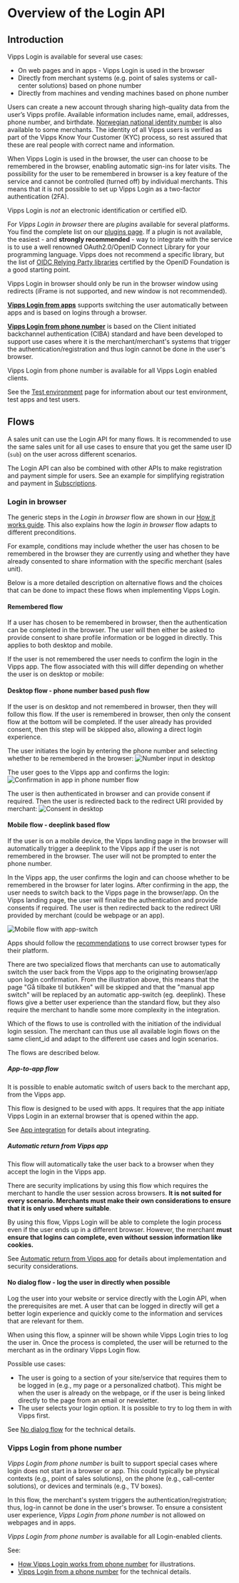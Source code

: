 <!-- START_METADATA
---
title: Overview of the Login API
sidebar_label: Overview
sidebar_position: 10
description: Vipps Login is available for several use cases.
pagination_next: null
pagination_prev: null
---
END_METADATA -->

# Overview of the Login API

## Introduction

Vipps Login is available for several use cases:

* On web pages and in apps - Vipps Login is used in the browser
* Directly from merchant systems (e.g. point of sales systems or call-center solutions) based on phone number
* Directly from machines and vending machines based on phone number

Users can create a new account through sharing high-quality data from the user’s Vipps profile. Available information includes name, email, addresses, phone number, and birthdate. [Norwegian national identity number](../vipps-login-api-faq.md#who-can-get-access-to-nin-and-how) is also available to some merchants.  The identity of all Vipps users is verified as part of the Vipps Know Your Customer (KYC) process, so rest assured that these are real people with correct name and information.

When Vipps Login is used in the browser, the user can choose to be remembered in the browser, enabling automatic sign-ins for later visits. The possibility for the user to be remembered in browser is a key feature of the service and cannot be controlled (turned off) by individual merchants. This means that it is not possible to set up Vipps Login as a two-factor authentication (2FA).

Vipps Login is _not_ an electronic identification or certified eID.

For _Vipps Login in browser_ there are _plugins_ available for several platforms. You find the complete list on our [plugins page](https://developer.vippsmobilepay.com/docs/vipps-plugins).
If a plugin is not available, the easiest - and **strongly recommended** - way to integrate with the service is to use a well renowned OAuth2.0/OpenID Connect Library for your programming language. Vipps does not recommend a specific library, but the list of [OIDC Relying Party libraries](https://openid.net/developers/certified/) certified by the OpenID Foundation is a good starting point.

Vipps Login in browser should only be run in the browser window using redirects (iFrame is not supported, and new window is not recommended).

[**Vipps Login from apps**](#app-to-app-flow) supports switching the user automatically between apps and is based on logins through a browser.

[**Vipps Login from phone number**](#vipps-login-from-phone-number) is based on the Client initiated backchannel authentication (CIBA) standard and have been developed to support use cases where it is the merchant/merchant's systems that trigger the authentication/registration and thus login cannot be done in the user's browser.

Vipps Login from phone number is available for all Vipps Login enabled clients.

See the [Test environment](https://developer.vippsmobilepay.com/docs/vipps-developers/test-environment#vipps-test-apps)
page for information about our test environment, test apps and test users.

## Flows

A sales unit can use the Login API for many flows.
It is recommended to use the same sales unit for all use cases to ensure that you get the same user ID (`sub`) on the user across different scenarios.

The Login API can also be combined with other APIs to make registration and payment simple for users.
See an example for simplifying registration and payment in [Subscriptions](https://developer.vippsmobilepay.com/docs/vipps-solutions/recurring-and-login).

### Login in browser

The generic steps in the _Login in browser_ flow are shown in our [How it works guide](../how-it-works/README.md). This also explains how the _login in browser_ flow adapts to different preconditions.

For example, conditions may include whether the user has chosen to be remembered in the browser they are currently using and whether they have already consented to share information with the specific merchant (sales unit).

Below is a more detailed description on alternative flows and the choices that can be done to impact these flows when implementing Vipps Login.

#### Remembered flow

If a user has chosen to be remembered in browser, then the authentication can be completed in the browser. The user will then either be asked to provide consent to share profile information or be logged in directly. This applies to both desktop and mobile.

If the user is not remembered the user needs to confirm the login in the Vipps app. The flow associated with this will differ depending on whether the user is on desktop or mobile:

#### Desktop flow - phone number based push flow

If the user is on desktop and not remembered in browser, then they will follow this flow. If the user is remembered in browser, then only the consent flow at the bottom will be completed. If the user already has provided consent, then this step will be skipped also, allowing a direct login experience.

The user initiates the login by entering the phone number and selecting whether to be remembered in the browser:
![Number input in desktop](../images/Number_input_flow_desktop1.png)

The user goes to the Vipps app and confirms the login:
![Confirmation in app in phone number flow](../images/Number_input_flow_app.png)

The user is then authenticated in browser and can provide consent if required. Then the user is redirected back to the redirect URI provided by merchant:
![Consent in desktop](../images/Number_input_flow_desktop2.png )

#### Mobile flow - deeplink based flow

If the user is on a mobile device, the Vipps landing page in the browser will automatically trigger a deeplink to the Vipps app if the user is not remembered in the browser. The user will not be prompted to enter the phone number.

In the Vipps app, the user confirms the login and can choose whether to be remembered in the browser for later logins. After confirming in the app, the user needs to switch back to the Vipps page in the browser/app. On the Vipps landing page, the user will finalize the authentication and provide consents if required. The user is then redirected back to the redirect URI provided by merchant (could be webpage or an app).

![Mobile flow with app-switch](../images/Mobile_flow_with_partial-app_switch.png)

Apps should follow the [recommendations](important-information.md#using-vipps-login-in-native-applications) to use correct browser types for their platform.

There are two specialized flows that merchants can use to automatically switch the user back from the Vipps app to the originating browser/app upon login confirmation. From the illustration above, this means that the page "Gå tilbake til butikken" will be skipped and that the "manual app switch" will be replaced by an automatic app-switch (eg. deeplink). These flows give a better user experience than the standard flow, but they also require the merchant to handle some more complexity in the integration.

Which of the flows to use is controlled with the initiation of the individual login session. The merchant can thus use all available login flows on the same client_id and adapt to the different use cases and login scenarios.

The flows are described below.

##### App-to-app flow

It is possible to enable automatic switch of users back to the merchant app,
from the Vipps app.

This flow is designed to be used with apps. It requires that the app initiate Vipps Login in an external browser that is opened within the app.

See [App integration](app-integration.md) for details about integrating.

##### Automatic return from Vipps app

This flow will automatically take the user back to a browser when they accept the login in the Vipps app.

There are security implications by using this flow which requires the merchant to handle the user session across browsers.
 **It is not suited for every scenario. Merchants must make their own considerations to ensure that it is only used where suitable**.

By using this flow, Vipps Login will be able to complete the login process even if the user ends up in a different browser. However, the merchant **must ensure that logins can complete, even without session information like cookies.**

See [Automatic return from Vipps app](flows/automatic-return.md) for details about implementation and security considerations.

#### No dialog flow - log the user in directly when possible

Log the user into your website or service directly with the Login API, when the prerequisites are met.
A user that can be logged in directly will get a better login experience and quickly come to the information and services that are relevant for them.

When using this flow, a spinner will be shown while Vipps Login tries to log the user in. Once the process is completed, the user will be returned to the merchant as in the ordinary Vipps Login flow.

Possible use cases:

* The user is going to a section of your site/service that requires them to be logged in (e.g., my page or a personalized chatbot). This might be when the user is already on the webpage, or if the user is being linked directly to the page from an email or newsletter.
* The user selects your login option. It is possible to try to log them in with Vipps first.

See [No dialog flow](flows/no-dialog.md) for the technical details.

### Vipps Login from phone number

_Vipps Login from phone number_ is built to support special cases where login does not start in a browser or app. This could typically be physical contexts (e.g., point of sales solutions), on the phone (e.g., call-center solutions), or devices and terminals (e.g., TV boxes).

In this flow, the merchant's system triggers the authentication/registration; thus, log-in cannot be done in the user's browser.
To ensure a consistent user experience, _Vipps Login from phone number_ is not allowed on webpages and in apps.

_Vipps Login from phone number_ is available for all Login-enabled clients.

See:

* [How Vipps Login works from phone number](../how-it-works/vipps-login-from-phone-number-api-howitworks.md) for illustrations.
* [Vipps Login from a phone number](flows/phone-number-ciba-flows.md) for the technical details.
